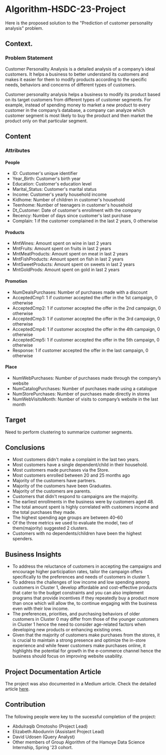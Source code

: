 # Algorithm-HSDC-23-Project
Here is the proposed solution to the "Prediction of customer personality analysis" problem.

## Context.
### Problem Statement
Customer Personality Analysis is a detailed analysis of a company’s ideal customers. It helps a business to better understand its customers and makes it easier for them to modify products according to the specific needs, behaviors and concerns of different types of customers.

Customer personality analysis helps a business to modify its product based on its target customers from different types of customer segments. For example, instead of spending money to market a new product to every customer in the company’s database, a company can analyze which customer segment is most likely to buy the product and then market the product only on that particular segment.

## Content
### Attributes

#### People
- ID: Customer's unique identifier
- Year_Birth: Customer's birth year
- Education: Customer's education level
- Marital_Status: Customer's marital status
- Income: Customer's yearly household income
- Kidhome: Number of children in customer's household
- Teenhome: Number of teenagers in customer's household
- Dt_Customer: Date of customer's enrollment with the company
- Recency: Number of days since customer's last purchase
- Complain: 1 if the customer complained in the last 2 years, 0 otherwise

#### Products
- MntWines: Amount spent on wine in last 2 years
- MntFruits: Amount spent on fruits in last 2 years
- MntMeatProducts: Amount spent on meat in last 2 years
- MntFishProducts: Amount spent on fish in last 2 years
- MntSweetProducts: Amount spent on sweets in last 2 years
- MntGoldProds: Amount spent on gold in last 2 years

#### Promotion
- NumDealsPurchases: Number of purchases made with a discount
- AcceptedCmp1: 1 if customer accepted the offer in the 1st campaign, 0 otherwise
- AcceptedCmp2: 1 if customer accepted the offer in the 2nd campaign, 0 otherwise
- AcceptedCmp3: 1 if customer accepted the offer in the 3rd campaign, 0 otherwise
- AcceptedCmp4: 1 if customer accepted the offer in the 4th campaign, 0 otherwise
- AcceptedCmp5: 1 if customer accepted the offer in the 5th campaign, 0 otherwise
- Response: 1 if customer accepted the offer in the last campaign, 0 otherwise

#### Place
- NumWebPurchases: Number of purchases made through the company’s website
- NumCatalogPurchases: Number of purchases made using a catalogue
- NumStorePurchases: Number of purchases made directly in stores
- NumWebVisitsMonth: Number of visits to company’s website in the last month

## Target
Need to perform clustering to summarize customer segments.

## Conclusions
- Most customers didn't make a complaint in the last two years.
- Most customers have a single dependent/child in their household.
- Most customers made purchases via the Store.
- Most customers enrolled between 20 and 25 months ago
- Majority of the customers have partners.
- Majority of the customers have been Graduates.
- Majority of the customers are parents.
- Customers that didn't respond to campaigns are the majority.
- The earliest enrollments in the business were by customers aged 48.
- The total amount spent is highly correlated with customers income and the total purchases they made.
- The highest spending age groups are between 40–60
- Of the three metrics we used to evaluate the model, two of them(majority) suggested 2 clusters.
- Customers with no dependents/children have been the highest spenders.

## Business Insights
- To address the reluctance of customers in accepting the campaigns and encourage higher participation rates, tailor the campaign offers specifically to the preferences and needs of customers in cluster 1.
- To address the challenges of low income and low spending among customers in Cluster 1,  develop affordable and cost-effective products that cater to the budget constraints and you can also implement programs that provide incentives if they repeatedly buy a product more than once which will allow the, to continue engaging with the business even with their low income.
- The preferences, priorities, and purchasing behaviors of older customers in Cluster 0 may differ from those of the younger customers in Cluster 1 hence the need to consider age-related factors when developing new products or enhancing existing ones. 
- Given that the majority of customers make purchases from the stores, it is crucial to maintain a strong presence and optimize the in-store experience and while fewer customers make purchases online, it highlights the potential for growth in the e-commerce channel hence the business should focus on improving website usability.

## Project Documentation Article
The project was also documented in a Medium article. Check the detailed article [here](https://medium.com/@abdulraqibshakir03/unveiling-customer-insights-unsupervised-learning-for-dynamic-segmentation-5ec1fd66f1a?source=user_profile---------2----------------------------).

## Contribution
The following people were key to the sucessful completion of the project:
- Abdulraqib Omotosho (Project Lead)
- Elizabeth Abodunrin (Assistant Project Lead)
- David Udosen (Query Analyst)
- Other members of Group Algorithm of the Hamoye Data Science Internship, Spring '23 cohort.
